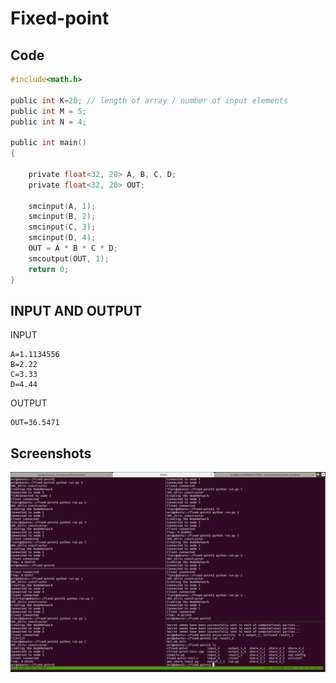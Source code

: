 # Fixed-point 



## Code

```c
#include<math.h>

public int K=20; // length of array / number of input elements
public int M = 5; 
public int N = 4; 

public int main()
{
	
	private float<32, 20> A, B, C, D;
	private float<32, 20> OUT;

	smcinput(A, 1);
	smcinput(B, 2);
	smcinput(C, 3);
	smcinput(D, 4);
	OUT = A * B * C * D;
	smcoutput(OUT, 1);
	return 0;
}
```

## INPUT AND OUTPUT

INPUT 
```
A=1.1134556
B=2.22
C=3.33
D=4.44
```

OUTPUT
```
OUT=36.5471
```
## __Screenshots__

![alt text][fixed-point]

[fixed-point]: ./imgs/fixed-point.png